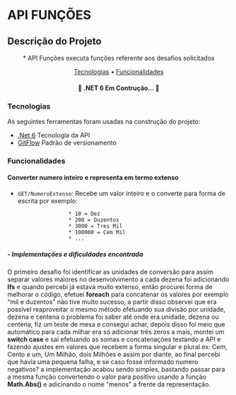 # API FUNÇÕES

## Descrição do Projeto
<p align="center">* API Funções executa funções referente aos desafios solicitados</p>

<p align="center">
 <a href="#tecnologias">Tecnologias</a> •  
 <a href="#funcionalidades">Funcionalidades</a>
</p>

<h4 align="center"> 
	🚧  .NET 6 Em Contrução...  🚧
</h4>

### Tecnologias

As seguintes ferramentas foram usadas na construção do projeto:

- [.Net 6](https://dotnet.microsoft.com/en-us/download/dotnet/6.0) Tecnologia da API
- [GitFlow](https://www.atlassian.com/br/git/tutorials/comparing-workflows/gitflow-workflow) Padrão de versionamento

### Funcionalidades

#### Converter numero inteiro e representa em termo extenso 
- `GET/NumeroExtenso`: Recebe um valor inteiro e o converte para forma de escrita por exemplo:

					  * 10 = Dez
					  * 200 = Duzentos
					  * 3000 = Tres Mil
					  * 100000 = Cem Mil
					  * ...

##### - Implementações e dificuldades encontrada

O primeiro desafio foi identificar as unidades de conversão para assim separar valores maiores no desenvolvimento a cada dezena foi adicionando <b>Ifs</b> e quando percebi já estava muito extenso, então procurei forma de melhorar o código, efetuei <b>foreach</b> para concatenar os valores por exemplo “mil e duzentos” não tive muito sucesso, a partir disso observei que era possível reaproveitar o mesmo método efetuando sua divisão por unidade, dezena e centena o problema foi saber até onde era unidade, dezena ou centena, fiz um teste de mesa e consegui achar, depois disso foi meio que automático para cada milhar era só adicionar três zeros a mais, montei um <b>switch case</b> e sai efetuando as somas e concatenações testando a API e fazendo ajustes em valores que recebem a forma singular e plural ex: Cem, Cento e um, Um Milhão, dois Milhões e assim por diante, ao final percebi que havia uma pequena falha, e se caso fosse informado numero negativos? a implementação acabou sendo simples, bastando passar para a mesma função convertendo o valor para positivo usando a função <b>Math.Abs()</b> e adicinando o nome "menos" a frente da representação.
